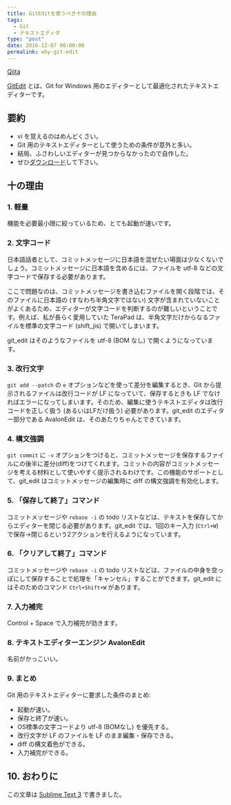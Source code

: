 ```yaml
---
title: GitEditを使うべき十の理由
tags:
  - Git
  - テキストエディタ
type: "post"
date: 2016-12-07 00:00:00
permalink: why-git-edit
---
```


[Qiita](http://qiita.com/vain0x/items/a97df4bd0f5f7de19d64)

[GitEdit](https://github.com/vain0x/GitEdit) とは、Git for Windows 用のエディターとして最適化されたテキストエディターです。

## 要約
- vi を覚えるのはめんどくさい。
- Git 用のテキストエディターとして使うための条件が意外と多い。
- 結局、ふさわしいエディターが見つからなかったので自作した。
- ぜひ[ダウンロード](https://github.com/vain0x/GitEdit/releases/latest)して下さい。

## 十の理由
### 1. 軽量
機能を必要最小限に絞っているため、とても起動が速いです。

### 2. 文字コード
日本語話者として、コミットメッセージに日本語を混ぜたい場面は少なくないでしょう。コミットメッセージに日本語を含めるには、ファイルを utf-8 などの文字コードで保存する必要があります。

ここで問題なのは、コミットメッセージを書き込むファイルを開く段階では、そのファイルに日本語の (すなわち半角文字ではない) 文字が含まれていないことがよくあるため、エディターが文字コードを判断するのが難しいということです。例えば、私が長らく愛用していた TeraPad は、半角文字だけからなるファイルを標準の文字コード (shift_jis) で開いてしまいます。

git_edit はそのようなファイルを utf-8 (BOM なし) で開くようになっています。

### 3. 改行文字
``git add --patch`` の `e` オプションなどを使って差分を編集するとき、Git から提示されるファイルは改行コードが LF になっていて、保存するときも LF でなければエラーになってしまいます。そのため、編集に使うテキストエディタは改行コードを正しく扱う (あるいはLFだけ扱う) 必要があります。git_edit のエディター部分である AvalonEdit は、そのあたりちゃんとできています。

### 4. 構文強調
``git commit`` に `-v` オプションをつけると、コミットメッセージを保存するファイルにの後半に差分(diff)をつけてくれます。コミットの内容がコミットメッセージを考える材料として使いやすく提示されるわけです。この機能のサポートとして、git_edit はコミットメッセージの編集時に diff の構文強調を有効化します。

### 5. 「保存して終了」コマンド
コミットメッセージや ``rebase -i`` の todo リストなどは、テキストを保存してからエディターを閉じる必要があります。git_edit では、1回のキー入力 (``Ctrl+W``) で保存→閉じるという2アクションを行えるようになっています。

### 6. 「クリアして終了」コマンド
コミットメッセージや ``rebase -i`` の todo リストなどは、ファイルの中身を空っぽにして保存することで処理を「キャンセル」することができます。git_edit にはそのためのコマンド ``Ctrl+Shift+W`` があります。

### 7. 入力補完
Control + Space で入力補完が効きます。

### 8. テキストエディターエンジン AvalonEdit
名前がかっこいい。

### 9. まとめ
Git 用のテキストエディターに要求した条件のまとめ:

- 起動が速い。
- 保存と終了が速い。
- OS標準の文字コードより utf-8 (BOMなし) を優先する。
- 改行文字が LF のファイルを LF のまま編集・保存できる。
- diff の構文着色ができる。
- 入力補完ができる。

## 10. おわりに
この文章は [Sublime Text 3](https://www.sublimetext.com/3) で書きました。

